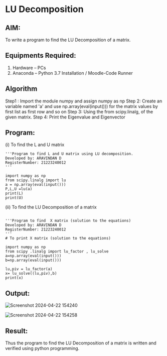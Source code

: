 # LU Decomposition 

## AIM:
To write a program to find the LU Decomposition of a matrix.

## Equipments Required:
1. Hardware – PCs
2. Anaconda – Python 3.7 Installation / Moodle-Code Runner

## Algorithm
Step1 : Import the module numpy and assign numpy as np
Step 2: Create an variable named 'a' and use np.array(eval(input())) for the matrix values by
        first list as first row and so on
Step 3: Using the  from scipy.linalg,  of the given matrix.
Step 4: Print the Eigenvalue and Eigenvector


## Program:
(i) To find the L and U matrix
```
'''Program to find L and U matrix using LU decomposition.
Developed by: ARAVINDAN D
RegisterNumber: 21223240012
'''

import numpy as np
from scipy.linalg import lu
a = np.array(eval(input()))
P,L,U =lu(a)
print(L)
print(U)
```
(ii) To find the LU Decomposition of a matrix
```

'''Program to find  X matrix (solution to the equations)
Developed by: ARAVINDAN D
RegisterNumber: 21223240012
'''
# To print X matrix (solution to the equations)

import numpy as np
from scipy .linalg import lu_factor , lu_solve
a=np.array(eval(input()))
b=np.array(eval(input()))

lu,piv = lu_factor(a)
x= lu_solve((lu,piv),b)
print(x)

```

## Output:
![Screenshot 2024-04-22 154240](https://github.com/Aravindan2006/LU-Decomposition/assets/151760062/50bf3ff0-9c13-43e0-a607-0af910f88145)

![Screenshot 2024-04-22 154258](https://github.com/Aravindan2006/LU-Decomposition/assets/151760062/8a781049-342a-4bb4-847a-ebdae4139aff)


## Result:
Thus the program to find the LU Decomposition of a matrix is written and verified using python programming.

